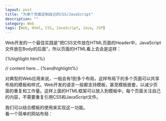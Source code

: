 ```yaml
---
layout: post
title: "为单个页面定制自己的CSS/JavaScript"
description: ""
category: Web 
tags: [Web, Html, CSS, JavaScript, Java, JSP]
---
```


Web开发的一个最佳实践是“把CSS文件放在HTML页面的Header中，JavaScript文件放在Body的后面”，所以页面的HTML看上去会是这样：

{%highlight html%}
<html>
<head>
	<link rel="stylesheet" href="/stylesheets/app.css">
</head>
<body>
	// content here...
	<script type="text/JavaScript" src="/js/app.js"> </script>
</body>
</html>
{%endhighlight%}


对典型的Web应用来说，一般会有1到多个布局，这样布局下的多个页面可以共享布局的模板和样式。Web开发的语言一般都支持模板，甚至模板嵌套，以减少页面的重复和工作量。这样上面的HTML框架可以放入到模板中，每个页面关注自己的内容，不需要重复引用CSS和JavaScript文件。

我们可以结合模板的使用来实现这一功能。  
看一个简单的网站布局：

